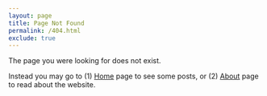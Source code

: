 ```yaml
---
layout: page
title: Page Not Found
permalink: /404.html
exclude: true
---
```


The page you were looking for does not exist.

Instead you may go to (1) [Home](../ "Home") page to see some posts, or (2) [About](../about/ "About") page to read about the website.
